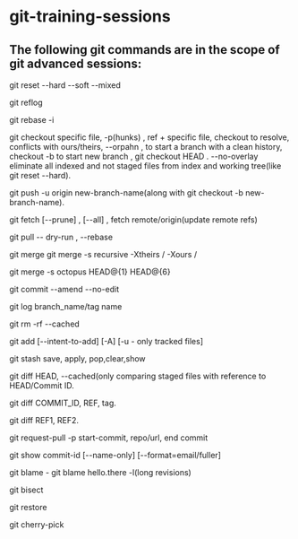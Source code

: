 # git-training-sessions
## The following git commands are in the scope of git advanced sessions:

git reset --hard --soft --mixed

git reflog

git rebase -i

git checkout specific file, -p(hunks) , ref + specific file, checkout to resolve, 
 conflicts with ours/theirs, --orpahn , to start a branch with a clean history, checkout -b to start new branch , git checkout HEAD . --no-overlay eliminate all indexed and not staged files from index and working tree(like git reset --hard).

git push -u origin new-branch-name(along with git checkout -b new-branch-name).

git fetch [--prune] , [--all] , fetch remote/origin(update remote refs) 

git pull -- dry-run , --rebase

git merge git merge -s recursive -Xtheirs / -Xours / <allow-unrelated-histories>

git merge -s octopus HEAD@{1} HEAD@{6}

git commit --amend --no-edit

git log branch_name/tag name

git rm -rf --cached

git add [--intent-to-add] [-A] [-u - only tracked files]

git stash save, apply, pop,clear,show

git diff HEAD, --cached(only comparing staged files with reference to HEAD/Commit ID.

git diff COMMIT_ID, REF, tag.

git diff REF1, REF2.

git request-pull -p start-commit, repo/url, end commit

git show commit-id [--name-only] [--format=email/fuller]

git blame -  git blame hello.there -l(long revisions)

git bisect

git restore

git cherry-pick
 
